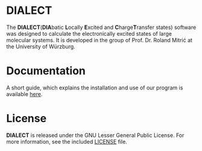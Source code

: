 # DIALECT

The __DIALECT__(**DIA**batic **L**ocally **E**xcited and **C**harge**T**ransfer states) software was designed to calculate the electronically excited states of large molecular systems. It is developed in the group of Prof. Dr. Roland Mitrić at the University of Würzburg.

# Documentation
A short guide, which explains the installation and use of our program is available [here](https://github.com/dialect-rs/manual).  

# License
__DIALECT__ is released under the GNU Lesser General Public License. For more information, see the included [LICENSE](https://github.com/dialect-rs/DIALECT-rs/blob/main/LICENSE) file.
